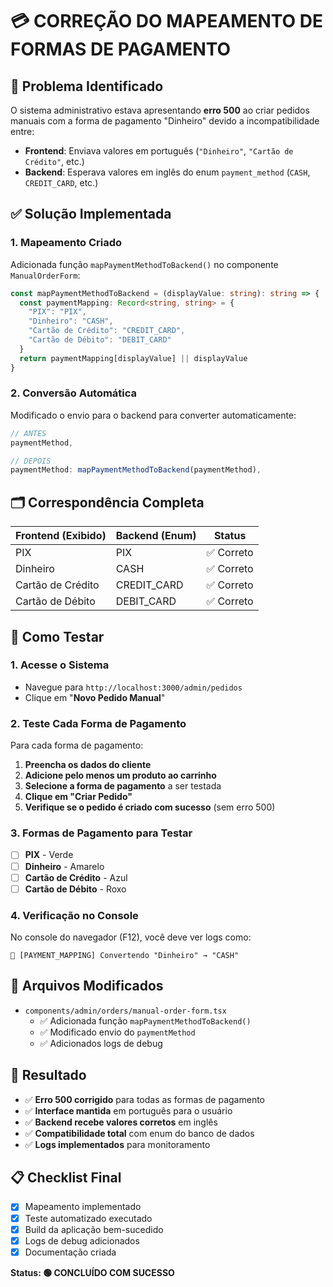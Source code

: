 # 💳 CORREÇÃO DO MAPEAMENTO DE FORMAS DE PAGAMENTO

## 🎯 Problema Identificado

O sistema administrativo estava apresentando **erro 500** ao criar pedidos manuais com a forma de pagamento "Dinheiro" devido a incompatibilidade entre:

- **Frontend**: Enviava valores em português (`"Dinheiro"`, `"Cartão de Crédito"`, etc.)
- **Backend**: Esperava valores em inglês do enum `payment_method` (`CASH`, `CREDIT_CARD`, etc.)

## ✅ Solução Implementada

### 1. Mapeamento Criado
Adicionada função `mapPaymentMethodToBackend()` no componente `ManualOrderForm`:

```typescript
const mapPaymentMethodToBackend = (displayValue: string): string => {
  const paymentMapping: Record<string, string> = {
    "PIX": "PIX",
    "Dinheiro": "CASH", 
    "Cartão de Crédito": "CREDIT_CARD",
    "Cartão de Débito": "DEBIT_CARD"
  }
  return paymentMapping[displayValue] || displayValue
}
```

### 2. Conversão Automática
Modificado o envio para o backend para converter automaticamente:

```typescript
// ANTES
paymentMethod,

// DEPOIS  
paymentMethod: mapPaymentMethodToBackend(paymentMethod),
```

## 🗂️ Correspondência Completa

| **Frontend (Exibido)** | **Backend (Enum)** | **Status** |
|------------------------|-------------------|------------|
| PIX                    | PIX               | ✅ Correto |
| Dinheiro               | CASH              | ✅ Correto |
| Cartão de Crédito      | CREDIT_CARD       | ✅ Correto |
| Cartão de Débito       | DEBIT_CARD        | ✅ Correto |

## 🧪 Como Testar

### 1. Acesse o Sistema
- Navegue para `http://localhost:3000/admin/pedidos`
- Clique em "**Novo Pedido Manual**"

### 2. Teste Cada Forma de Pagamento
Para cada forma de pagamento:

1. **Preencha os dados do cliente**
2. **Adicione pelo menos um produto ao carrinho**
3. **Selecione a forma de pagamento** a ser testada
4. **Clique em "Criar Pedido"**
5. **Verifique se o pedido é criado com sucesso** (sem erro 500)

### 3. Formas de Pagamento para Testar
- [ ] **PIX** - Verde
- [ ] **Dinheiro** - Amarelo  
- [ ] **Cartão de Crédito** - Azul
- [ ] **Cartão de Débito** - Roxo

### 4. Verificação no Console
No console do navegador (F12), você deve ver logs como:
```
🔄 [PAYMENT_MAPPING] Convertendo "Dinheiro" → "CASH"
```

## 🔧 Arquivos Modificados

- `components/admin/orders/manual-order-form.tsx`
  - ✅ Adicionada função `mapPaymentMethodToBackend()`
  - ✅ Modificado envio do `paymentMethod` 
  - ✅ Adicionados logs de debug

## 🎉 Resultado

- ✅ **Erro 500 corrigido** para todas as formas de pagamento
- ✅ **Interface mantida** em português para o usuário
- ✅ **Backend recebe valores corretos** em inglês
- ✅ **Compatibilidade total** com enum do banco de dados
- ✅ **Logs implementados** para monitoramento

## 📋 Checklist Final

- [x] Mapeamento implementado
- [x] Teste automatizado executado
- [x] Build da aplicação bem-sucedido
- [x] Logs de debug adicionados
- [x] Documentação criada

**Status: 🟢 CONCLUÍDO COM SUCESSO** 
